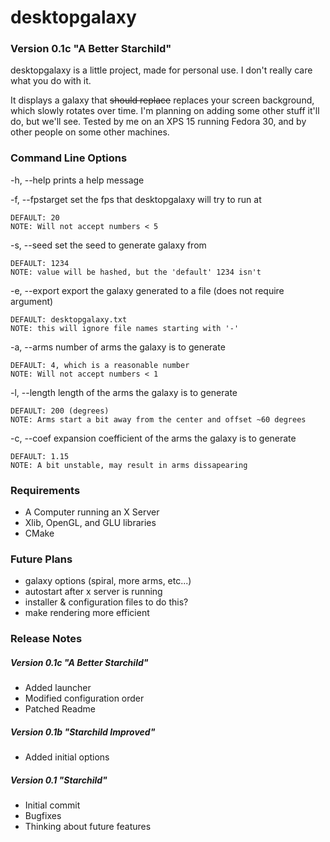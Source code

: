 # desktopgalaxy

### Version 0.1c  "A Better Starchild"

desktopgalaxy is a little project, made for personal use. I don't really care what you do with it.

It displays a galaxy that ~~should replace~~ replaces your screen background, which slowly rotates over time. I'm planning on adding some other stuff it'll do, but we'll see. Tested by me on an XPS 15 running Fedora 30, and by other people on some other machines.

### Command Line Options

 -h, --help       prints a help message

 -f, --fpstarget  set the fps that desktopgalaxy will try to run at

    DEFAULT: 20
    NOTE: Will not accept numbers < 5

 -s, --seed       set the seed to generate galaxy from

    DEFAULT: 1234
    NOTE: value will be hashed, but the 'default' 1234 isn't

 -e, --export     export the galaxy generated to a file (does not require argument)

    DEFAULT: desktopgalaxy.txt
    NOTE: this will ignore file names starting with '-'

 -a, --arms       number of arms the galaxy is to generate

    DEFAULT: 4, which is a reasonable number
    NOTE: Will not accept numbers < 1

 -l, --length     length of the arms the galaxy is to generate

    DEFAULT: 200 (degrees)
    NOTE: Arms start a bit away from the center and offset ~60 degrees

 -c, --coef       expansion coefficient of the arms the galaxy is to generate

    DEFAULT: 1.15
    NOTE: A bit unstable, may result in arms dissapearing

### Requirements

- A Computer running an X Server
- Xlib, OpenGL, and GLU libraries
- CMake

### Future Plans

- galaxy options (spiral, more arms, etc...)
- autostart after x server is running
- installer & configuration files to do this?
- make rendering more efficient

### Release Notes

##### Version 0.1c "A Better Starchild"

- Added launcher
- Modified configuration order
- Patched Readme

##### Version 0.1b "Starchild Improved"

- Added initial options

##### Version 0.1  "Starchild"

- Initial commit
- Bugfixes
- Thinking about future features